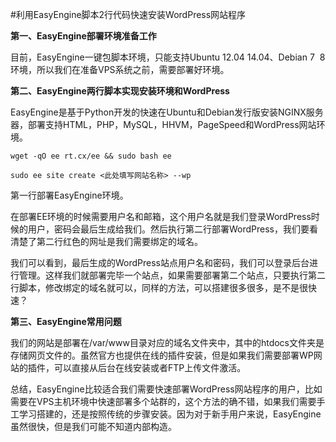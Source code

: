 #利用EasyEngine脚本2行代码快速安装WordPress网站程序

**第一、EasyEngine部署环境准备工作**

目前，EasyEngine一键包脚本环境，只能支持Ubuntu 12.04 14.04、Debian 7  8环境，所以我们在准备VPS系统之前，需要部署好环境。

**第二、EasyEngine两行脚本实现安装环境和WordPress**

EasyEngine是基于Python开发的快速在Ubuntu和Debian发行版安装NGINX服务器，部署支持HTML，PHP，MySQL，HHVM，PageSpeed和WordPress网站环境。

```
wget -qO ee rt.cx/ee && sudo bash ee
    
sudo ee site create <此处填写网站名称> --wp 
```

第一行部署EasyEngine环境。

在部署EE环境的时候需要用户名和邮箱，这个用户名就是我们登录WordPress时候的用户，密码会最后生成给我们。然后执行第二行部署WordPress，我们要看清楚了第二行红色的网址是我们需要绑定的域名。

我们可以看到，最后生成的WordPress站点用户名和密码，我们可以登录后台进行管理。这样我们就部署完毕一个站点，如果需要部署第二个站点，只要执行第二行脚本，修改绑定的域名就可以，同样的方法，可以搭建很多很多，是不是很快速？

**第三、EasyEngine常用问题**

我们的网站是部署在/var/www目录对应的域名文件夹中，其中的htdocs文件夹是存储网页文件的。虽然官方也提供在线的插件安装，但是如果我们需要部署WP网站的插件，可以直接从后台在线安装或者FTP上传文件激活。

总结，EasyEngine比较适合我们需要快速部署WordPress网站程序的用户，比如需要在VPS主机环境中快速部署多个站群的，这个方法的确不错，如果我们需要手工学习搭建的，还是按照传统的步骤安装。因为对于新手用户来说，EasyEngine虽然很快，但是我们可能不知道内部构造。

